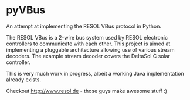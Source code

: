 pyVBus
======

An attempt at implementing the RESOL VBus protocol in Python.

The RESOL VBus is a 2-wire bus system used by RESOL electronic controllers to communicate with each other.
This project is aimed at implementing a pluggable architecture allowing use of various stream decoders.
The example stream decoder covers the DeltaSol C solar controller.

This is very much work in progress, albeit a working Java implementation already exists.

Checkout http://www.resol.de - those guys make awesome stuff :)
